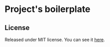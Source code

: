 # Project's boilerplate

## License

Released under MIT license. You can see it [here][license].

<!-- Links -->

[license]: ./LICENSE
